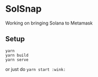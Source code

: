 # SolSnap

Working on bringing Solana to Metamask

## Setup

```
yarn
yarn build
yarn serve
```

or just do
```yarn start :wink:```
